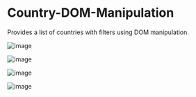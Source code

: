 # Country-DOM-Manipulation
Provides a list of countries with filters using DOM manipulation.

![image](https://github.com/johndeappolonia/Country-DOM-Manipulation/assets/42302746/ff1c91f8-870b-493a-ada5-880826c6e3d9)

![image](https://github.com/johndeappolonia/Country-DOM-Manipulation/assets/42302746/f679c2db-7d19-4c1b-a125-071c97eb948a)

![image](https://github.com/johndeappolonia/Country-DOM-Manipulation/assets/42302746/8ac40066-7bff-4f4e-b3cb-528dd824ecdf)

![image](https://github.com/johndeappolonia/Country-DOM-Manipulation/assets/42302746/b36a14f6-6e08-4cf1-aaf6-27d18e59866f)
